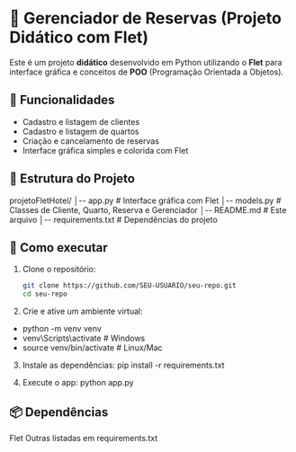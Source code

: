 # 🏨 Gerenciador de Reservas (Projeto Didático com Flet)

Este é um projeto **didático** desenvolvido em Python utilizando o **Flet** para interface gráfica e conceitos de **POO** (Programação Orientada a Objetos).

## 🚀 Funcionalidades
- Cadastro e listagem de clientes
- Cadastro e listagem de quartos
- Criação e cancelamento de reservas
- Interface gráfica simples e colorida com Flet

## 📂 Estrutura do Projeto
projetoFletHotel/
│-- app.py # Interface gráfica com Flet
│-- models.py # Classes de Cliente, Quarto, Reserva e Gerenciador
│-- README.md # Este arquivo
│-- requirements.txt # Dependências do projeto

## 🔧 Como executar
1. Clone o repositório:
   ```bash
   git clone https://github.com/SEU-USUARIO/seu-repo.git
   cd seu-repo

2. Crie e ative um ambiente virtual:
- python -m venv venv
- venv\Scripts\activate      # Windows
- source venv/bin/activate   # Linux/Mac

3. Instale as dependências:
    pip install -r requirements.txt

4. Execute o app:
    python app.py

## 📦 Dependências
Flet
Outras listadas em requirements.txt

